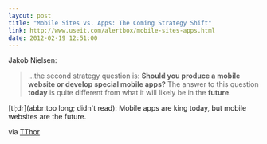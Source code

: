 ```yaml
---
layout: post
title: "Mobile Sites vs. Apps: The Coming Strategy Shift"
link: http://www.useit.com/alertbox/mobile-sites-apps.html
date: 2012-02-19 12:51:00
---
```


Jakob Nielsen:
> ...the second strategy question is: **Should you produce a mobile
> website or develop special mobile apps?** The answer to this question
> **today** is quite different from what it will likely be in the
> **future**.

[tl;dr](abbr:too long; didn't read): Mobile apps are king today, but
mobile websites are the future.

via [TThor](http://tthor.com/)
